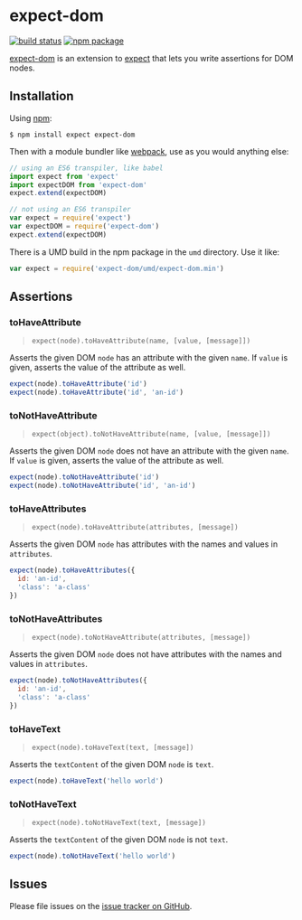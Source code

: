 # expect-dom

[![build status](https://img.shields.io/travis/mjackson/expect-dom/master.svg?style=flat-square)](https://travis-ci.org/mjackson/expect-dom)
[![npm package](https://img.shields.io/npm/v/expect-dom.svg?style=flat-square)](https://www.npmjs.org/package/expect-dom)

[expect-dom](https://github.com/mjackson/expect-dom) is an extension to [expect](https://github.com/mjackson/expect) that lets you write assertions for DOM nodes.

## Installation

Using [npm](https://www.npmjs.org/):

    $ npm install expect expect-dom

Then with a module bundler like [webpack](https://webpack.github.io/), use as you would anything else:

```js
// using an ES6 transpiler, like babel
import expect from 'expect'
import expectDOM from 'expect-dom'
expect.extend(expectDOM)

// not using an ES6 transpiler
var expect = require('expect')
var expectDOM = require('expect-dom')
expect.extend(expectDOM)
```

There is a UMD build in the npm package in the `umd` directory. Use it like:

```js
var expect = require('expect-dom/umd/expect-dom.min')
```

## Assertions

### toHaveAttribute

> `expect(node).toHaveAttribute(name, [value, [message]])`

Asserts the given DOM `node` has an attribute with the given `name`. If `value` is given, asserts the value of the attribute as well.

```js
expect(node).toHaveAttribute('id')
expect(node).toHaveAttribute('id', 'an-id')
```

### toNotHaveAttribute

> `expect(object).toNotHaveAttribute(name, [value, [message]])`

Asserts the given DOM `node` does not have an attribute with the given `name`. If `value` is given, asserts the value of the attribute as well.

```js
expect(node).toNotHaveAttribute('id')
expect(node).toNotHaveAttribute('id', 'an-id')
```

### toHaveAttributes

> `expect(node).toHaveAttribute(attributes, [message])`

Asserts the given DOM `node` has attributes with the names and values in `attributes`.

```js
expect(node).toHaveAttributes({
  id: 'an-id',
  'class': 'a-class'
})
```

### toNotHaveAttributes

> `expect(node).toNotHaveAttribute(attributes, [message])`

Asserts the given DOM `node` does not have attributes with the names and values in `attributes`.

```js
expect(node).toNotHaveAttributes({
  id: 'an-id',
  'class': 'a-class'
})
```

### toHaveText

> `expect(node).toHaveText(text, [message])`

Asserts the `textContent` of the given DOM `node` is `text`.

```js
expect(node).toHaveText('hello world')
```

### toNotHaveText

> `expect(node).toNotHaveText(text, [message])`

Asserts the `textContent` of the given DOM `node` is not `text`.

```js
expect(node).toNotHaveText('hello world')
```

## Issues

Please file issues on the [issue tracker on GitHub](https://github.com/mjackson/expect-dom/issues).
